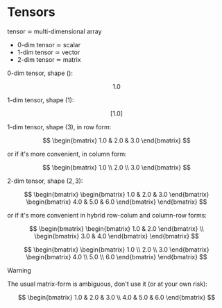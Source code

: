 # Tensors

tensor $\simeq$ multi-dimensional array

  - 0-dim tensor $\simeq$ scalar
  - 1-dim tensor $\simeq$ vector
  - 2-dim tensor $\simeq$ matrix

0-dim tensor, shape $()$:

$$
1.0
$$

1-dim tensor, shape $(1)$:

$$
[1.0]
$$

1-dim tensor, shape $(3)$, in row form:


$$
\begin{bmatrix}
    1.0 & 2.0 & 3.0
\end{bmatrix}
$$

or if it's more convenient, in column form:

$$
\begin{bmatrix}
    1.0 \\ 
    2.0 \\
    3.0
\end{bmatrix}
$$

2-dim tensor, shape $(2, 3)$:

$$
\begin{bmatrix}
    \begin{bmatrix}
        1.0 & 2.0 & 3.0
    \end{bmatrix} 
        \begin{bmatrix}
        4.0 & 5.0 & 6.0
    \end{bmatrix} 
\end{bmatrix}
$$

or if it's more convenient in hybrid row-colum and column-row forms: 

$$
\begin{bmatrix}
    \begin{bmatrix}
        1.0 & 2.0
    \end{bmatrix} \\ 
        \begin{bmatrix}
        3.0 & 4.0
    \end{bmatrix} 
\end{bmatrix}
$$

$$
\begin{bmatrix}
    \begin{bmatrix}
        1.0 \\ 
        2.0 \\ 
        3.0 
    \end{bmatrix} 
    \begin{bmatrix}
        4.0 \\ 
        5.0 \\ 
        6.0
    \end{bmatrix} 
\end{bmatrix}
$$



> [!WARNING]  
> The usual matrix-form is ambiguous, don't use it (or at your own risk):
> 
> $$
> \begin{bmatrix}
>    1.0 & 2.0 & 3.0 \\ 
>    4.0 & 5.0 & 6.0 
> \end{bmatrix}
> $$
>